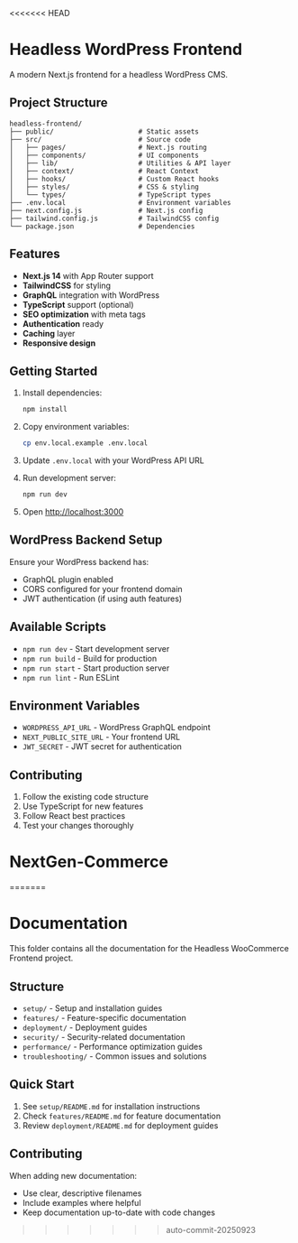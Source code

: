 <<<<<<< HEAD
# Headless WordPress Frontend

A modern Next.js frontend for a headless WordPress CMS.

## Project Structure

```
headless-frontend/
├── public/                     # Static assets
├── src/                        # Source code
│   ├── pages/                  # Next.js routing
│   ├── components/             # UI components
│   ├── lib/                    # Utilities & API layer
│   ├── context/                # React Context
│   ├── hooks/                  # Custom React hooks
│   ├── styles/                 # CSS & styling
│   └── types/                  # TypeScript types
├── .env.local                  # Environment variables
├── next.config.js              # Next.js config
├── tailwind.config.js          # TailwindCSS config
└── package.json                # Dependencies
```

## Features

- **Next.js 14** with App Router support
- **TailwindCSS** for styling
- **GraphQL** integration with WordPress
- **TypeScript** support (optional)
- **SEO optimization** with meta tags
- **Authentication** ready
- **Caching** layer
- **Responsive design**

## Getting Started

1. Install dependencies:
   ```bash
   npm install
   ```

2. Copy environment variables:
   ```bash
   cp env.local.example .env.local
   ```

3. Update `.env.local` with your WordPress API URL

4. Run development server:
   ```bash
   npm run dev
   ```

5. Open [http://localhost:3000](http://localhost:3000)

## WordPress Backend Setup

Ensure your WordPress backend has:
- GraphQL plugin enabled
- CORS configured for your frontend domain
- JWT authentication (if using auth features)

## Available Scripts

- `npm run dev` - Start development server
- `npm run build` - Build for production
- `npm run start` - Start production server
- `npm run lint` - Run ESLint

## Environment Variables

- `WORDPRESS_API_URL` - WordPress GraphQL endpoint
- `NEXT_PUBLIC_SITE_URL` - Your frontend URL
- `JWT_SECRET` - JWT secret for authentication

## Contributing

1. Follow the existing code structure
2. Use TypeScript for new features
3. Follow React best practices
4. Test your changes thoroughly
# NextGen-Commerce
=======
# Documentation

This folder contains all the documentation for the Headless WooCommerce Frontend project.

## Structure

- `setup/` - Setup and installation guides
- `features/` - Feature-specific documentation
- `deployment/` - Deployment guides
- `security/` - Security-related documentation
- `performance/` - Performance optimization guides
- `troubleshooting/` - Common issues and solutions

## Quick Start

1. See `setup/README.md` for installation instructions
2. Check `features/README.md` for feature documentation
3. Review `deployment/README.md` for deployment guides

## Contributing

When adding new documentation:
- Use clear, descriptive filenames
- Include examples where helpful
- Keep documentation up-to-date with code changes
>>>>>>> auto-commit-20250923
